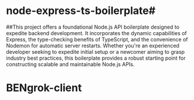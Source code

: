 # node-express-ts-boilerplate#

##This project offers a foundational Node.js API boilerplate designed to expedite backend development. It incorporates the dynamic capabilities of Express, the type-checking benefits of TypeScript, and the convenience of Nodemon for automatic server restarts. Whether you're an experienced developer seeking to expedite initial setup or a newcomer aiming to grasp industry best practices, this boilerplate provides a robust starting point for constructing scalable and maintainable Node.js APIs.
# BENgrok-client
